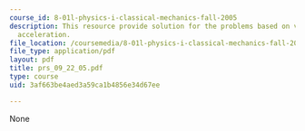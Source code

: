 ```yaml
---
course_id: 8-01l-physics-i-classical-mechanics-fall-2005
description: This resource provide solution for the problems based on velocity and
  acceleration.
file_location: /coursemedia/8-01l-physics-i-classical-mechanics-fall-2005/3af663be4aed3a59ca1b4856e34d67ee_prs_09_22_05.pdf
file_type: application/pdf
layout: pdf
title: prs_09_22_05.pdf
type: course
uid: 3af663be4aed3a59ca1b4856e34d67ee

---
```

None